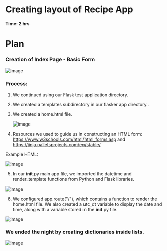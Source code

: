 # Creating layout of Recipe App

#### Time: 2 hrs

# Plan

### Creation of Index Page - Basic Form


![image](https://github.com/user-attachments/assets/73aa61b2-a9d3-4ce2-ab7a-9985951d9946)



### Process:

1. We continued using our Flask test application directory.
2. We created a templates subdirectory in our flasker app directory..
3. We created a home.html file.
   
   ![image](https://github.com/user-attachments/assets/f5684f45-162f-43dd-84d9-844b7fb8aa5a)
4. Resources we used to guide us in constructing an HTML form: https://www.w3schools.com/html/html_forms.asp and https://jinja.palletsprojects.com/en/stable/

 Example HTML:
   
![image](https://github.com/user-attachments/assets/9697e0dc-3af6-456a-82c4-4488085fad51)

5. In our __init__.py main app file, we imported the datetime and render_template functions from Python and Flask libraries.
   
  ![image](https://github.com/user-attachments/assets/6af88bae-c7f3-4c92-acdb-0177896a3905)

6. We configured app.route("/"), which contains a function to render the home.html file. We also created a utc_dt variable to display the date and time, along with a variable stored in the __init__.py file.
   
  ![image](https://github.com/user-attachments/assets/f63c3bd5-ae90-40d7-90e3-dc468ddb3eca)


### We ended the night by creating dictionaries inside lists.


![image](https://github.com/user-attachments/assets/0248a24b-f531-475c-84cc-2097273db248)





